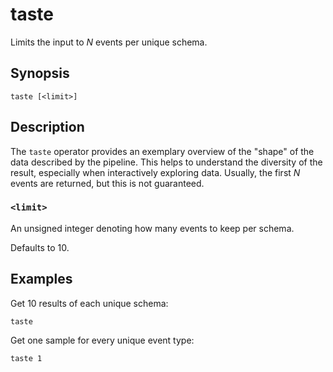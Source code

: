 # taste

Limits the input to *N* events per unique schema.

## Synopsis

```
taste [<limit>]
```

## Description

The `taste` operator provides an exemplary overview of the "shape" of the data
described by the pipeline. This helps to understand the diversity of the
result, especially when interactively exploring data. Usually, the first *N*
events are returned, but this is not guaranteed.

### `<limit>`

An unsigned integer denoting how many events to keep per schema.

Defaults to 10.

## Examples

Get 10 results of each unique schema:

```
taste
```

Get one sample for every unique event type:

```
taste 1
```
